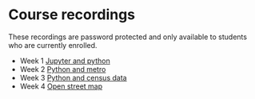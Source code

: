 # Course recordings
These recordings are password protected and only available to students who are currently enrolled.

- Week 1 [Jupyter and python](https://ucla.zoom.us/rec/share/8qKrh_lOQjrPNpcYM6o9ndgjyRawgBlw3NIu-IVZ2Ug6xf2__2wrHSDSLFPngSu1.verXaL6BUJ1X0vtb?startTime=1609970943000)
- Week 2 [Python and metro](https://ucla.zoom.us/rec/share/MRlk9bmL9310o1ZGE8-JR04NDW9zl2QP9ThJ1EqcHHs9dmBkzKjLOxdtLAepC2N6.oinoSLaUbSbE9NKC?startTime=1610575666000)
- Week 3 [Python and census data](https://ucla.zoom.us/rec/share/tlFzsZIBodpnwPs4p5RG3xZMLIZzTg_DyESg4-_JjZ4IWI5dNFNOPXor0pPW66j-.VFBVTzUo4lvWIPL5?startTime=1611180332000)
- Week 4 [Open street map](https://ucla.zoom.us/rec/share/VdAjL7DtX40lRJqCIgiWCtWfMTFiHasyY-mbvPysma8MueILlyq0RcsKpu-ZPe7Z.tUNIGsnSd4qND7MU?startTime=1611785231000)
